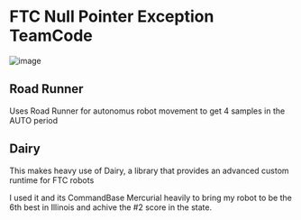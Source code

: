 # FTC Null Pointer Exception TeamCode
![image](https://github.com/user-attachments/assets/c3e8a885-9ab2-46f1-8780-62d1fd6e1400)
## Road Runner
Uses Road Runner for autonomus robot movement to get 4 samples in the AUTO period
## Dairy
This makes heavy use of Dairy, a library that provides an advanced custom runtime for FTC robots

I used it and its CommandBase Mercurial heavily to bring my robot to be the 6th best in Illinois and achive the #2 score in the state.

